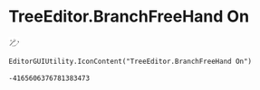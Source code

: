 # TreeEditor.BranchFreeHand On
![](/img/TreeEditor.BranchFreeHand%20On.png)

``` CSharp
EditorGUIUtility.IconContent("TreeEditor.BranchFreeHand On")
```
```
-4165606376781383473
```
